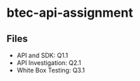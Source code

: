 # btec-api-assignment

## Files

- API and SDK: Q1.1
- API Investigation: Q2.1
- White Box Testing: Q3.1
